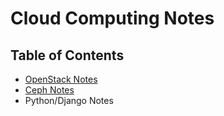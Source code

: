 # Cloud Computing Notes

## Table of Contents

- [OpenStack Notes](./OPENSTACK/)
- [Ceph Notes](./CEPH/)
- Python/Django Notes
